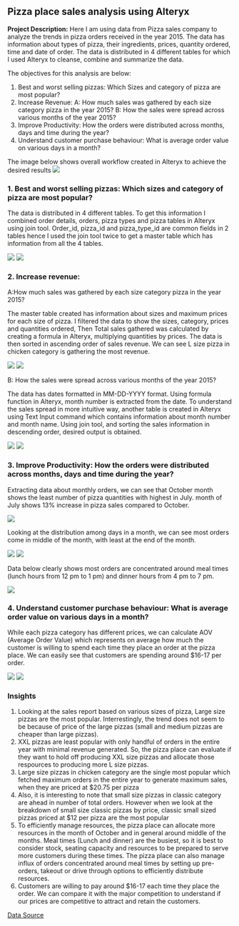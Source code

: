 ## Pizza place sales analysis using Alteryx

**Project Description:** 
Here I am using data from Pizza sales company to analyze the trends in pizza orders received in the year 2015. 
The data has information about types of pizza, their ingredients, prices, quantity ordered, time and date of order. The data is distributed in 4 different tables 
for which I used Alteryx to cleanse, combine and summarize the data.

The objectives for this analysis are below:
1. Best and worst selling pizzas: Which Sizes and category of pizza are most popular?
2. Increase Revenue: 
   A: How much sales was gathered by each size category pizza in the year 2015?
   B: How the sales were spread across various months of the year 2015?
3. Improve Productivity: How the orders were distributed across months, days and time during the year?
4. Understand customer purchase behaviour: What is average order value on various days in a month?

The image below shows overall workflow created in Alteryx to achieve the desired results
<img src="images/Screenshot 2023-02-02 150023.png"/>

### 1. Best and worst selling pizzas: Which sizes and category of pizza are most popular?

The data is distributed in 4 different tables. To get this information I combined order details, orders, pizza types and pizza tables in Alteryx using join tool.
Order_id, pizza_id and pizza_type_id are common fields in 2 tables hence I used the join tool twice to get a master table which has information from all the 4 tables.

<img src="images/Screenshot 2023-02-01 152550.png"/>
<img src="images/Screenshot 2023-02-01 155235.png"/>

### 2. Increase revenue: 
A:How much sales was gathered by each size category pizza in the year 2015?

The master table created has information about sizes and maximum prices for each size of pizza. I filtered the data to show the sizes, category, prices and quantities ordered, Then Total sales gathered was calculated by creating a formula in Alteryx, multiplying quantities by prices. The data is then sorted in ascending order of sales revenue. We can see L size pizza in chicken category is gathering the most revenue.

<img src="images/Screenshot 2023-02-03 103924.png"/>
<img src="images/Screenshot 2023-02-03 104004.png"/>

B: How the sales were spread across various months of the year 2015?

The data has dates formatted in MM-DD-YYYY format. Using formula function in Alteryx, month number is extracted from the date. To understand the sales spread in more intuitive way, another table is created in Alteryx using Text Input command which contains information about month number and month name. Using join tool, and sorting the sales information in descending order, desired output is obtained.

<img src="images/Screenshot 2023-02-01 094104.png"/>

<img src="images/Screenshot 2023-02-02 133823.png"/>

### 3. Improve Productivity: How the orders were distributed across months, days and time during the year?
Extracting data about monthly orders, we can see that October month shows the least number of pizza quantities with highest in July. month of July shows 13% increase in pizza sales compared to October.

<img src="images/Screenshot 2023-02-02 133715.png"/>

Looking at the distribution among days in a month, we can see most orders come in middle of the month, with least at the end of the month.

<img src="images/Screenshot 2023-02-02 180611.png"/>
<img src="images/Screenshot 2023-02-02 180631.png"/>

Data below clearly shows most orders are concentrated around meal times (lunch hours from 12 pm to 1 pm) and dinner hours from 4 pm to 7 pm.

<img src="images/Screenshot 2023-02-02 175458.png"/>

### 4. Understand customer purchase behaviour: What is average order value on various days in a month?
While each pizza category has different prices, we can calculate AOV (Average Order Value) which represents on average how much the customer is willing to spend each time they place an order at the pizza place. 
We can easily see that customers are spending around $16-17 per order.

<img src="images/Screenshot 2023-02-02 142838.png"/>
<img src="images/Screenshot 2023-02-02 142856.png"/>

### Insights
1. Looking at the sales report based on various sizes of pizza, Large size pizzas are the most popular. Interrestingly, the trend does not seem to be because of price of the large pizzas (small and medium pizzas are cheaper than large pizzas). 
2. XXL pizzas are least popular with only handful of orders in the entire year with minimal revenue generated. So, the pizza place can evaluate if they want to hold off producing XXL size pizzas and allocate those respources to producing more L size pizzas.
3. Large size pizzas in chicken category are the single most popular which fetched maximum orders in the entire year to generate maximum sales, when they are priced at $20.75 per pizza
4. Also, it is interesting to note that small size pizzas in classic category are ahead in number of total orders. However when we look at the breakdown of small size classic pizzas by price, classic small sized pizzas priced at $12 per pizza are the most popular
5. To efficiently manage resources, the pizza place can allocate more resources in the month of October and in general around middle of the months. Meal times (Lunch and dinner) are the busiest, so it is best to consider stock, seating capacity and resources to be prepared to serve more customers during these times. The pizza place can also manage influx of orders concentrated around meal times by setting up pre-orders, takeout or drive through options to efficiently distribute resources.
6. Customers are willing to pay around $16-17 each time they place the order. We can compare it with the major competition to understand if our prices are competitive to attract and retain the customers.

[Data Source](https://www.kaggle.com/datasets/mysarahmadbhat/pizza-place-sales/)
 
